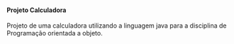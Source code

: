#### Projeto Calculadora

Projeto de uma calculadora utilizando a linguagem java para a disciplina de Programação orientada a objeto. 
